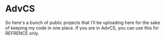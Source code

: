 # AdvCS
So here's a bunch of public projects that I'll be uploading here for the sake of keeping my code in one place. If you are in AdvCS, you can use this for REFRENCE only.

